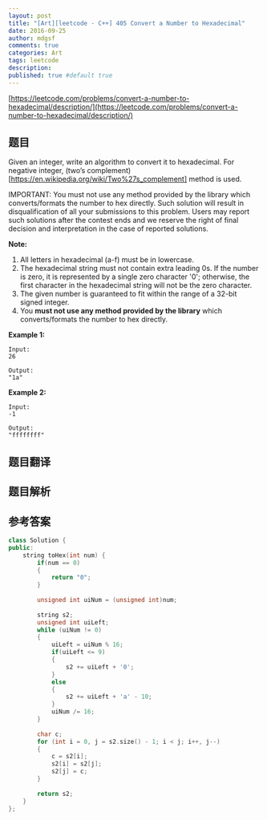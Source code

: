 ```yaml
---
layout: post
title: "[Art][leetcode - C++] 405 Convert a Number to Hexadecimal"
date: 2016-09-25
author: mdgsf
comments: true
categories: Art
tags: leetcode
description:
published: true #default true
---
```


[https://leetcode.com/problems/convert-a-number-to-hexadecimal/description/](https://leetcode.com/problems/convert-a-number-to-hexadecimal/description/)

## 题目

 Given an integer, write an algorithm to convert it to hexadecimal. For negative integer, (two’s complement)[https://en.wikipedia.org/wiki/Two%27s_complement] method is used.

IMPORTANT:
You must not use any method provided by the library which converts/formats the number to hex directly. Such solution will result in disqualification of all your submissions to this problem. Users may report such solutions after the contest ends and we reserve the right of final decision and interpretation in the case of reported solutions.

**Note:**

1. All letters in hexadecimal (a-f) must be in lowercase.
2. The hexadecimal string must not contain extra leading 0s. If the number is zero, it is represented by a single zero character '0'; otherwise, the first character in the hexadecimal string will not be the zero character.
3. The given number is guaranteed to fit within the range of a 32-bit signed integer.
4. You **must not use any method provided by the library** which converts/formats the number to hex directly.

**Example 1:**

```
Input:
26

Output:
"1a"
```

**Example 2:**

```
Input:
-1

Output:
"ffffffff"
```

## 题目翻译

## 题目解析

## 参考答案

```cpp
class Solution {
public:
    string toHex(int num) {
        if(num == 0)
        {
            return "0";
        }
        
        unsigned int uiNum = (unsigned int)num;
        
        string s2;
        unsigned int uiLeft;
        while (uiNum != 0)
        {
            uiLeft = uiNum % 16;
            if(uiLeft <= 9)
            {
                s2 += uiLeft + '0';
            }
            else
            {
                s2 += uiLeft + 'a' - 10;
            }
            uiNum /= 16;
        }
        
        char c;
        for (int i = 0, j = s2.size() - 1; i < j; i++, j--)
        {
            c = s2[i];
            s2[i] = s2[j];
            s2[j] = c;
        }
        
        return s2;
    }
};
```
